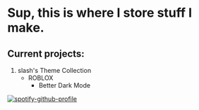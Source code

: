 # Sup, this is where I store stuff I make.
## Current projects:
1. slash's Theme Collection
     - ROBLOX
       - Better Dark Mode


[![spotify-github-profile](https://spotify-github-profile.vercel.app/api/view?uid=hwqgqejwdh0gjoc7se9zyk20p&cover_image=true&theme=novatorem)](https://spotify-github-profile.vercel.app/api/view?uid=hwqgqejwdh0gjoc7se9zyk20p&redirect=true)
